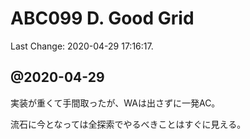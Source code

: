 # ABC099 D. Good Grid

Last Change: 2020-04-29 17:16:17.

## @2020-04-29

実装が重くて手間取ったが、WAは出さずに一発AC。

流石に今となっては全探索でやるべきことはすぐに見える。

